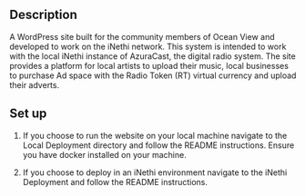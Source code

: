 ## Description

A WordPress site built for the community members of Ocean View and developed to work on the iNethi network. This system is intended to work with the local iNethi instance of AzuraCast, the digital radio system. The site provides a platform for local artists to upload their music, local businesses to purchase Ad space with the Radio Token (RT) virtual currency and upload their adverts. 

## Set up

1. If you choose to run the website on your local machine navigate to the Local Deployment directory and follow the README instructions. Ensure you have docker installed on your machine.

2. If you choose to deploy in an iNethi environment navigate to the iNethi Deployment and follow the README instructions.
